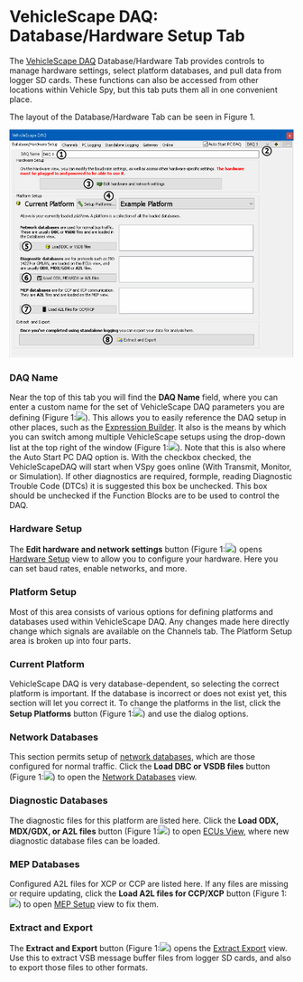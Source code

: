 # VehicleScape DAQ: Database/Hardware Setup Tab

The [VehicleScape DAQ](./) Database/Hardware Tab provides controls to manage hardware settings, select platform databases, and pull data from logger SD cards. These functions can also be accessed from other locations within Vehicle Spy, but this tab puts them all in one convenient place.

The layout of the Database/Hardware Tab can be seen in Figure 1.

![Figure 1: The VehicleScape DAQ Database/Hardware Setup Tab.](../../../.gitbook/assets/spyvscapedaqdatabase.gif)

### DAQ Name

Near the top of this tab you will find the **DAQ Name** field, where you can enter a custom name for the set of VehicleScape DAQ parameters you are defining (Figure 1:![](https://cdn.intrepidcs.net/support/VehicleSpy/assets/smOne.gif)). This allows you to easily reference the DAQ setup in other places, such as the [Expression Builder](../../../shared-features-in-vehicle-spy/shared-features-expression-builder.md). It also is the means by which you can switch among multiple VehicleScape setups using the drop-down list at the top right of the window (Figure 1:![](https://cdn.intrepidcs.net/support/VehicleSpy/assets/smTwo.gif)). Note that this is also where the Auto Start PC DAQ option is. With the checkbox checked, the VehicleScapeDAQ will start when VSpy goes online (With Transmit, Monitor, or Simulation). If other diagnostics are required, formple, reading Diagnostic Trouble Code (DTCs) it is suggested this box be unchecked. This box should be unchecked if the Function Blocks are to be used to control the DAQ.

### Hardware Setup

The **Edit hardware and network settings** button (Figure 1:![](https://cdn.intrepidcs.net/support/VehicleSpy/assets/smThree.gif)) opens [Hardware Setup](../../main-menu-spy-networks/networks/setup-a-network.md) view to allow you to configure your hardware. Here you can set baud rates, enable networks, and more.

### Platform Setup

Most of this area consists of various options for defining platforms and databases used within VehicleScape DAQ. Any changes made here directly change which signals are available on the Channels tab. The Platform Setup area is broken up into four parts.

### Current Platform

VehicleScape DAQ is very database-dependent, so selecting the correct platform is important. If the database is incorrect or does not exist yet, this section will let you correct it. To change the platforms in the list, click the **Setup Platforms** button (Figure 1:![](https://cdn.intrepidcs.net/support/VehicleSpy/assets/smFour.gif)) and use the dialog options.

### Network Databases

This section permits setup of [network databases](../../main-menu-setup/network-databases.md), which are those configured for normal traffic. Click the **Load DBC or VSDB files** button (Figure 1:![](https://cdn.intrepidcs.net/support/VehicleSpy/assets/smFive.gif)) to open the [Network Databases](../../main-menu-setup/network-databases.md) view.

### Diagnostic Databases

The diagnostic files for this platform are listed here. Click the **Load ODX, MDX/GDX, or A2L files** button (Figure 1:![](https://cdn.intrepidcs.net/support/VehicleSpy/assets/smSix.gif)) to open [ECUs View](../../main-menu-setup/ecus-view/), where new diagnostic database files can be loaded.

### MEP Databases

Configured A2L files for XCP or CCP are listed here. If any files are missing or require updating, click the **Load A2L files for CCP/XCP** button (Figure 1:![](https://cdn.intrepidcs.net/support/VehicleSpy/assets/smSeven.gif)) to open [MEP Setup](../mep-xcp-ccp-memory-edit-protocol/) view to fix them.

### Extract and Export

The **Extract and Export** button (Figure 1:![](https://cdn.intrepidcs.net/support/VehicleSpy/assets/smEight.gif)) opens the [Extract Export](../../main-menu-tools/utilities-extract-export/) view. Use this to extract VSB message buffer files from logger SD cards, and also to export those files to other formats.
